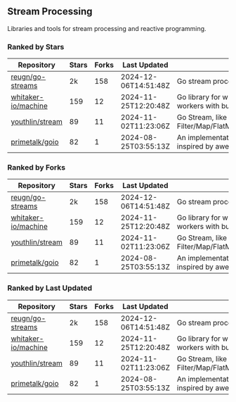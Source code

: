 ## Stream Processing

Libraries and tools for stream processing and reactive programming.

### Ranked by Stars

| Repository | Stars | Forks | Last Updated | Description | 
|------------|-------|-------|--------------|-------------|
| [reugn/go-streams](https://github.com/reugn/go-streams) | 2k | 158 | 2024-12-06T14:51:48Z |  Go stream processing library. |
| [whitaker-io/machine](https://github.com/whitaker-io/machine) | 159 | 12 | 2024-11-25T12:20:48Z |  Go library for writing and generating stream workers with built in metrics and traceability. |
| [youthlin/stream](https://github.com/youthlin/stream) | 89 | 11 | 2024-11-02T11:23:06Z |  Go Stream, like Java 8 Stream: Filter/Map/FlatMap/Peek/Sorted/ForEach/Reduce... |
| [primetalk/goio](https://github.com/primetalk/goio) | 82 | 1 | 2024-08-25T03:55:13Z |  An implementation of IO, Stream, Fiber for Golang, inspired by awesome Scala libraries cats and fs2. |

### Ranked by Forks

| Repository | Stars | Forks | Last Updated | Description | 
|------------|-------|-------|--------------|-------------|
| [reugn/go-streams](https://github.com/reugn/go-streams) | 2k | 158 | 2024-12-06T14:51:48Z |  Go stream processing library. |
| [whitaker-io/machine](https://github.com/whitaker-io/machine) | 159 | 12 | 2024-11-25T12:20:48Z |  Go library for writing and generating stream workers with built in metrics and traceability. |
| [youthlin/stream](https://github.com/youthlin/stream) | 89 | 11 | 2024-11-02T11:23:06Z |  Go Stream, like Java 8 Stream: Filter/Map/FlatMap/Peek/Sorted/ForEach/Reduce... |
| [primetalk/goio](https://github.com/primetalk/goio) | 82 | 1 | 2024-08-25T03:55:13Z |  An implementation of IO, Stream, Fiber for Golang, inspired by awesome Scala libraries cats and fs2. |

### Ranked by Last Updated

| Repository | Stars | Forks | Last Updated | Description | 
|------------|-------|-------|--------------|-------------|
| [reugn/go-streams](https://github.com/reugn/go-streams) | 2k | 158 | 2024-12-06T14:51:48Z |  Go stream processing library. |
| [whitaker-io/machine](https://github.com/whitaker-io/machine) | 159 | 12 | 2024-11-25T12:20:48Z |  Go library for writing and generating stream workers with built in metrics and traceability. |
| [youthlin/stream](https://github.com/youthlin/stream) | 89 | 11 | 2024-11-02T11:23:06Z |  Go Stream, like Java 8 Stream: Filter/Map/FlatMap/Peek/Sorted/ForEach/Reduce... |
| [primetalk/goio](https://github.com/primetalk/goio) | 82 | 1 | 2024-08-25T03:55:13Z |  An implementation of IO, Stream, Fiber for Golang, inspired by awesome Scala libraries cats and fs2. |

